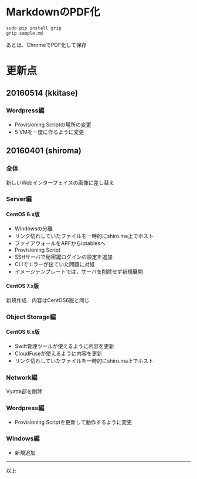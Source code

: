 # MarkdownのPDF化
```
sudo pip install grip
grip sample.md
```
あとは、ChromeでPDF化して保存

# 更新点

## 20160514 (kkitase)
### Wordpress編
- Provisioning Scriptの場所の変更
- 5 VMを一度に作るように変更

## 20160401 (shiroma)
### 全体
新しいWebインターフェイスの画像に差し替え

### Server編
#### CentOS 6.x版
- Windowsの分離
- リンク切れしていたファイルを一時的にshiro.ma上でホスト
- ファイアウォールをAPFからiptablesへ
- Provisioning Script
- SSHサーバで秘密鍵ログインの設定を追加
- CLIでエラーが出ていた問題に対処
- イメージテンプレートでは，サーバを削除セず新規展開

#### CentOS 7.x版
新規作成．内容はCentOS6版と同じ

### Object Storage編
#### CentOS 6.x版
- Swift管理ツールが使えるように内容を更新
- CloudFuseが使えるように内容を更新
- リンク切れしていたファイルを一時的にshiro.ma上でホスト

### Network編
Vyatta部を削除

### Wordpress編
- Provisioning Scriptを更新して動作するように変更

### Windows編
- 新規追加

---
以上
